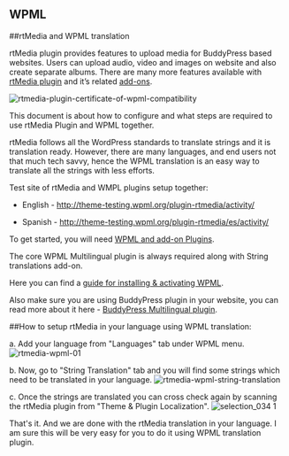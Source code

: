 ## WPML

##rtMedia and WPML translation

rtMedia plugin provides features to upload media for BuddyPress based websites. Users can upload audio, video and images on website and also create separate albums. There are many more features available with [rtMedia plugin](https://rtcamp.com/rtmedia/) and it’s related [add-ons](https://rtcamp.com/rtmedia/addons/).

![rtmedia-plugin-certificate-of-wpml-compatibility](https://cloud.githubusercontent.com/assets/1140051/7046827/364dfe6a-de26-11e4-9675-b4be8f94924c.png)


This document is about how to configure and what steps are required to use rtMedia Plugin and WPML together.

rtMedia follows all the WordPress standards to translate strings and it is translation ready. However, there are many languages, and end users not that much tech savvy, hence the WPML translation is an easy way to translate all the strings with less efforts.

Test site of rtMedia and WMPL plugins setup together:

* English - http://theme-testing.wpml.org/plugin-rtmedia/activity/

* Spanish - http://theme-testing.wpml.org/plugin-rtmedia/es/activity/

To get started, you will need [WPML and add-on Plugins](http://wpml.org/purchase/).

The core WPML Multilingual plugin is always required along with String translations add-on.

Here you can find a [guide for installing & activating WPML](http://wpml.org/documentation/getting-started-guide/).

Also make sure you are using BuddyPress plugin in your website, you can read more about it here - [BuddyPress Multilingual plugin](https://wpml.org/documentation/related-projects/buddypress-multilingual/).


##How to setup rtMedia in your language using WPML translation:

a. Add your language from "Languages" tab under WPML menu.
![rtmedia-wpml-01](https://cloud.githubusercontent.com/assets/1140051/6965668/05a03f44-d971-11e4-9040-b1a449f995f3.png)

b. Now, go to "String Translation" tab and you will find some strings which need to be translated in your language.
![rtmedia-wpml-string-translation](https://cloud.githubusercontent.com/assets/1140051/6965709/277b5fea-d971-11e4-9b2d-a19305b91a5c.png)

c. Once the strings are translated you can cross check again by scanning the rtMedia plugin from "Theme & Plugin Localization".
![selection_034 1](https://cloud.githubusercontent.com/assets/1140051/6965723/41aad648-d971-11e4-9cce-7fa3bbcc69be.png)


That's it. And we are done with the rtMedia translation in your language. I am sure this will be very easy for you to do it using WPML translation plugin.
